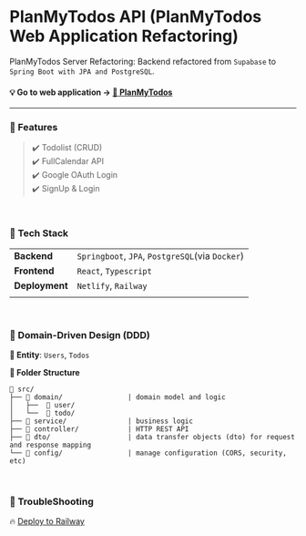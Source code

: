 # PlanMyTodos API  (PlanMyTodos Web Application Refactoring)

PlanMyTodos Server Refactoring: Backend refactored from `Supabase` to `Spring Boot with JPA and PostgreSQL`.

#### 💡 Go to web application →  [📆 PlanMyTodos](https://planmytodos.netlify.app/#)

***

### 🧩 Features

> ✔️ Todolist (CRUD)
> <br>
> ✔️ FullCalendar API
> <br>
> ✔️ Google OAuth Login
> <br>
> ✔️ SignUp & Login

<br>

### 🔧 Tech Stack
|||
|----|----|
| **Backend** | `Springboot`, `JPA`, `PostgreSQL`(via `Docker`) |
| **Frontend** | `React`, `Typescript` |
| **Deployment** | `Netlify`, `Railway` |
|||

<br>

### 🧠 Domain-Driven Design (DDD)

**🔹 Entity**: `Users`, `Todos`
<br>

**🔹 Folder Structure**

```
📂 src/
├── 📂 domain/                | domain model and logic
│   ├──  📂 user/                         
│   └──  📂 todo/      
├── 📂 service/               | business logic
├── 📂 controller/            | HTTP REST API       
├── 📂 dto/                   | data transfer objects (dto) for request and response mapping
└── 📂 config/                | manage configuration (CORS, security, etc)
```

<br>

### 💢 TroubleShooting

🔥 [Deploy to Railway]('/troubleshootings/railway.md')
<br>